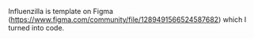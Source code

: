 Influenzilla is template on Figma (https://www.figma.com/community/file/1289491566524587682) which I turned into code.
